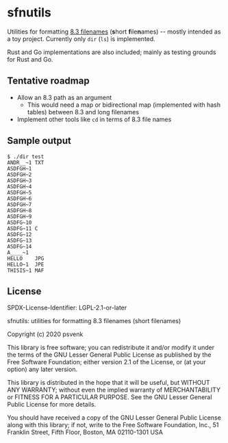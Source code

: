 sfnutils
========

Utilities for formatting [8.3 filenames][1] (**s**hort **f**ile**n**ames) --
mostly intended as a toy project.  Currently only `dir` (`ls`) is implemented.

Rust and Go implementations are also included; mainly as testing grounds for
Rust and Go.

[1]: https://en.wikipedia.org/wiki/8.3_filename


Tentative roadmap
-----------------

- Allow an 8.3 path as an argument
  + This would need a map or bidirectional map (implemented with hash tables)
    between 8.3 and long filenames
- Implement other tools like `cd` in terms of 8.3 file names

Sample output
-------------

```console
$ ./dir test
ANDR__~1 TXT
ASDFGH~1
ASDFGH~2
ASDFGH~3
ASDFGH~4
ASDFGH~5
ASDFGH~6
ASDFGH~7
ASDFGH~8
ASDFGH~9
ASDFG~10
ASDFG~11 C  
ASDFG~12
ASDFG~13
ASDFG~14
A____~1
HELLO    JPG
HELLO~1  JPE
THISIS~1 MAF
```


License
-------

SPDX-License-Identifier: LGPL-2.1-or-later

sfnutils: utilities for formatting 8.3 filenames (short filenames)

Copyright (c) 2020 psvenk

This library is free software; you can redistribute it and/or modify it under
the terms of the GNU Lesser General Public License as published by the Free
Software Foundation; either version 2.1 of the License, or (at your option) any
later version.

This library is distributed in the hope that it will be useful, but WITHOUT ANY
WARRANTY; without even the implied warranty of MERCHANTABILITY or FITNESS FOR
A PARTICULAR PURPOSE. See the GNU Lesser General Public License for more
details.

You should have received a copy of the GNU Lesser General Public License along
with this library; if not, write to the Free Software Foundation, Inc., 51
Franklin Street, Fifth Floor, Boston, MA 02110-1301 USA

<!-- vim: set tw=80: -->
